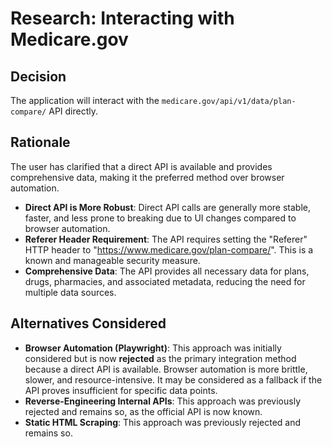 # Research: Interacting with Medicare.gov

## Decision
The application will interact with the `medicare.gov/api/v1/data/plan-compare/` API directly.

## Rationale
The user has clarified that a direct API is available and provides comprehensive data, making it the preferred method over browser automation.

- **Direct API is More Robust**: Direct API calls are generally more stable, faster, and less prone to breaking due to UI changes compared to browser automation.
- **Referer Header Requirement**: The API requires setting the "Referer" HTTP header to "https://www.medicare.gov/plan-compare/". This is a known and manageable security measure.
- **Comprehensive Data**: The API provides all necessary data for plans, drugs, pharmacies, and associated metadata, reducing the need for multiple data sources.

## Alternatives Considered
- **Browser Automation (Playwright)**: This approach was initially considered but is now **rejected** as the primary integration method because a direct API is available. Browser automation is more brittle, slower, and resource-intensive. It may be considered as a fallback if the API proves insufficient for specific data points.
- **Reverse-Engineering Internal APIs**: This approach was previously rejected and remains so, as the official API is now known.
- **Static HTML Scraping**: This approach was previously rejected and remains so.
